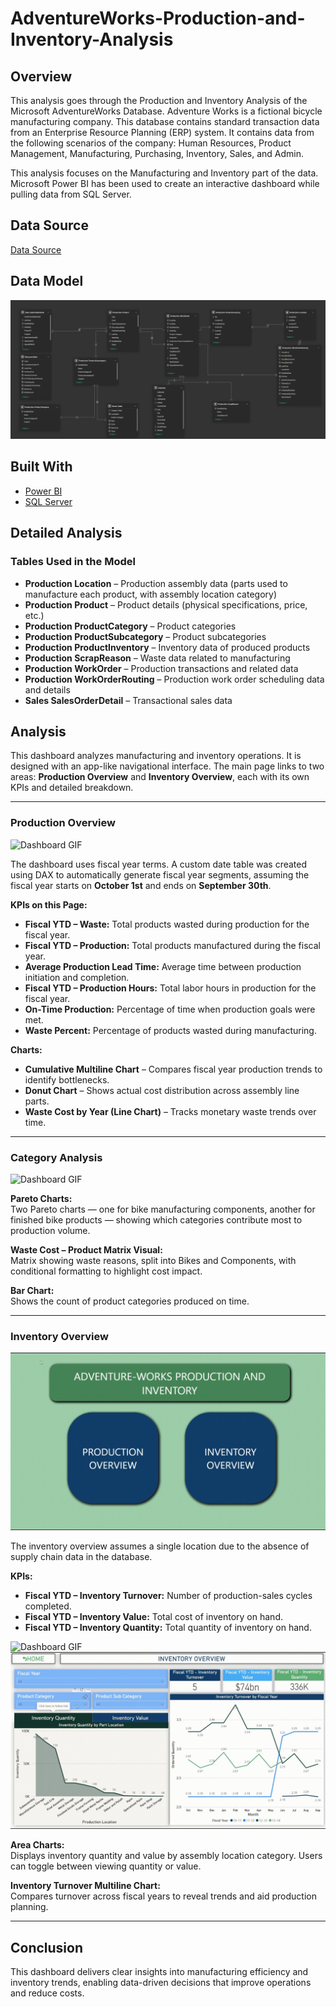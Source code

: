 # AdventureWorks-Production-and-Inventory-Analysis

## Overview

This analysis goes through the Production and Inventory Analysis of the Microsoft AdventureWorks Database. Adventure Works is a fictional bicycle manufacturing company. This database contains standard transaction data from an Enterprise Resource Planning (ERP) system. It contains data from the following scenarios of the company: Human Resources, Product Management, Manufacturing, Purchasing, Inventory, Sales, and Admin.

This analysis focuses on the Manufacturing and Inventory part of the data. Microsoft Power BI has been used to create an interactive dashboard while pulling data from SQL Server.

## Data Source

[Data Source](https://docs.microsoft.com/en-us/sql/samples/adventureworks-install-configure?view=sql-server-ver15&tabs=ssms)

## Data Model

<img width="620" alt="DataModel" src="/Demo/Data Model.png">

## Built With

- [Power BI](https://powerbi.microsoft.com/en-us/)  
- [SQL Server](https://www.microsoft.com/en-us/sql-server/sql-server-downloads)

## Detailed Analysis

### Tables Used in the Model

- **Production Location** – Production assembly data (parts used to manufacture each product, with assembly location category)
- **Production Product** – Product details (physical specifications, price, etc.)
- **Production ProductCategory** – Product categories
- **Production ProductSubcategory** – Product subcategories
- **Production ProductInventory** – Inventory data of produced products
- **Production ScrapReason** – Waste data related to manufacturing
- **Production WorkOrder** – Production transactions and related data
- **Production WorkOrderRouting** – Production work order scheduling data and details
- **Sales SalesOrderDetail** – Transactional sales data

## Analysis

This dashboard analyzes manufacturing and inventory operations. It is designed with an app-like navigational interface. The main page links to two areas: **Production Overview** and **Inventory Overview**, each with its own KPIs and detailed breakdown.

---

### Production Overview

![Dashboard GIF](Demo/demo1.gif)

The dashboard uses fiscal year terms. A custom date table was created using DAX to automatically generate fiscal year segments, assuming the fiscal year starts on **October 1st** and ends on **September 30th**.

**KPIs on this Page:**

- **Fiscal YTD – Waste:** Total products wasted during production for the fiscal year.  
- **Fiscal YTD – Production:** Total products manufactured during the fiscal year.  
- **Average Production Lead Time:** Average time between production initiation and completion.  
- **Fiscal YTD – Production Hours:** Total labor hours in production for the fiscal year.  
- **On-Time Production:** Percentage of time when production goals were met.  
- **Waste Percent:** Percentage of products wasted during manufacturing.

**Charts:**

- **Cumulative Multiline Chart** – Compares fiscal year production trends to identify bottlenecks.  
- **Donut Chart** – Shows actual cost distribution across assembly line parts.  
- **Waste Cost by Year (Line Chart)** – Tracks monetary waste trends over time.

---

### Category Analysis

![Dashboard GIF](Demo/demo2.gif)

**Pareto Charts:**  
Two Pareto charts — one for bike manufacturing components, another for finished bike products — showing which categories contribute most to production volume.

**Waste Cost – Product Matrix Visual:**  
Matrix showing waste reasons, split into Bikes and Components, with conditional formatting to highlight cost impact.

**Bar Chart:**  
Shows the count of product categories produced on time.

---

### Inventory Overview

![Dashboard GIF](Demo/demo3.gif)

The inventory overview assumes a single location due to the absence of supply chain data in the database.

**KPIs:**

- **Fiscal YTD – Inventory Turnover:** Number of production-sales cycles completed.  
- **Fiscal YTD – Inventory Value:** Total cost of inventory on hand.  
- **Fiscal YTD – Inventory Quantity:** Total quantity of inventory on hand.

![Dashboard GIF](Demo/demo4.gif)  
![Dashboard GIF](Demo/demo5.gif)

**Area Charts:**  
Displays inventory quantity and value by assembly location category. Users can toggle between viewing quantity or value.

**Inventory Turnover Multiline Chart:**  
Compares turnover across fiscal years to reveal trends and aid production planning.

---

## Conclusion

This dashboard delivers clear insights into manufacturing efficiency and inventory trends, enabling data-driven decisions that improve operations and reduce costs.
